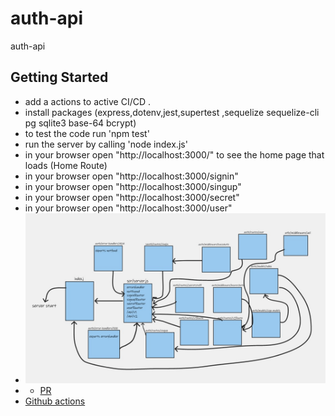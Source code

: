 # auth-api
auth-api

## Getting Started

- add a actions to active CI/CD .
- install packages (express,dotenv,jest,supertest ,sequelize sequelize-cli pg sqlite3 base-64 bcrypt)
- to test the code run 'npm test'
- run the server by calling 'node index.js'
- in your browser open "http://localhost:3000/" to see the home page that loads (Home Route)
- in your browser open "http://localhost:3000/signin"
- in your browser open "http://localhost:3000/singup"
- in your browser open "http://localhost:3000/secret"
- in your browser open "http://localhost:3000/user"
- ![UML diagram](auth-api.jpg)
- - [PR](https://github.com/ManalKhAlbahar/auth-api/pull/1)
- [Github actions](https://github.com/ManalKhAlbahar/auth-api/actions)
